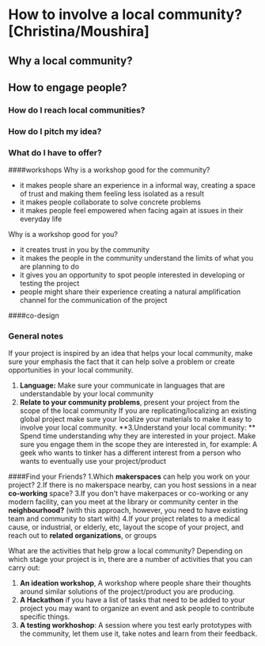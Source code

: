 # How to involve a local community? [Christina/Moushira]

## Why a local community?

## How to engage people?

### How do I reach local communities?

### How do I pitch my idea?

### What do I have to offer?
####workshops
Why is a workshop good for the community?
- it makes people share an experience in a informal way, creating a space of trust and making them feeling less isolated as a result
- it makes people collaborate to solve concrete problems
- it makes people feel empowered when facing again at issues in their everyday life

Why is a workshop good for you?
- it creates trust in you by the community
- it makes the people in the community understand the limits of what you are planning to do
- it gives you an opportunity to spot people interested in developing or testing the project
- people might share their experience creating a natural amplification channel for the communication of the project

####co-design


### General notes

If your project is inspired by an idea that helps your local community, make sure your emphasis the fact that it can help solve a problem or create opportunities in your local community.
1. **Language:** Make sure your communicate in languages that are understandable by your local community
2. **Relate to your community problems**, present your project from the scope of the local community
If you are replicating/localizing an existing global project make sure your localize your materials to make it easy to involve your local community.
**3.Understand your local community: ** Spend time understanding why they are interested in your project.  Make sure you engage them in the scope they are interested in, for example: A geek who wants to tinker has a different interest from a person who wants to eventually use your project/product

####Find your Friends?
1.Which **makerspaces** can help you work on your project?
2.If there is no makerspace nearby, can you host sessions in a near **co-working** space?
3.If you don't have makerpaces or co-working or any modern facility, can you meet at the library or community center in the **neighbourhood?** (with this approach, however, you need to have existing team and community to start with)
4.If your project relates to a medical cause, or industrial, or elderly, etc, layout the scope of your project, and reach out to **related organizations**, or groups 

What are the activities  that help grow a local community?
Depending on which stage your project is in, there are a number of activities that you can carry out:
1. **An ideation workshop**,  A workshop where people share their thoughts around similar solutions of the project/product you are producing.
2. **A Hackathon** if you have a list of tasks that need to be added to your project you may want to organize an event and ask people to contribute specific things.
3. **A testing workhoshop**: A session where you test early prototypes with the community, let them use it, take notes and learn from their feedback.